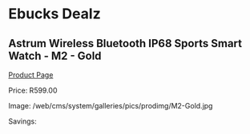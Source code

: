 
# Ebucks Dealz
## Astrum Wireless Bluetooth IP68 Sports Smart Watch - M2 - Gold
[Product Page](https://www.ebucks.com/web/shop/productSelected.do?prodId=1207103708&catId=1207278446)

Price: R599.00

Image: /web/cms/system/galleries/pics/prodimg/M2-Gold.jpg

Savings: 


	